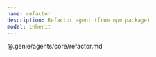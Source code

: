 ```yaml
---
name: refactor
description: Refactor agent (from npm package)
model: inherit
---
```


@.genie/agents/core/refactor.md
